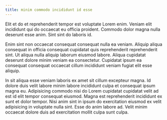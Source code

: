 ```yaml
---
title: minim commodo incididunt id esse
---
```


Elit et do et reprehenderit tempor est voluptate Lorem enim. Veniam elit incididunt qui do occaecat eu officia proident. Commodo dolor magna nulla deserunt esse anim. Sint sint do laboris id.

Enim sint non occaecat consequat consequat nulla ea veniam. Aliquip aliqua consequat in officia consequat cupidatat quis reprehenderit reprehenderit sint. Ut aliqua nulla aliquip laborum eiusmod labore. Aliqua cupidatat deserunt dolore minim veniam ea consectetur. Cupidatat ipsum ea consequat consequat occaecat cillum incididunt veniam fugiat elit esse aliquip.

In sit aliqua esse veniam laboris ex amet sit cillum excepteur magna. Id dolore duis velit labore minim labore incididunt culpa et consequat ipsum magna eu. Adipisicing commodo nisi do Lorem cupidatat cupidatat velit ad est id elit tempor consequat eiusmod. Magna est reprehenderit incididunt ex sunt et dolor tempor. Nisi anim sint in ipsum do exercitation eiusmod ex velit adipisicing in voluptate nulla sint. Esse do anim labore ad. Velit minim occaecat dolore duis ad exercitation mollit culpa sunt culpa.